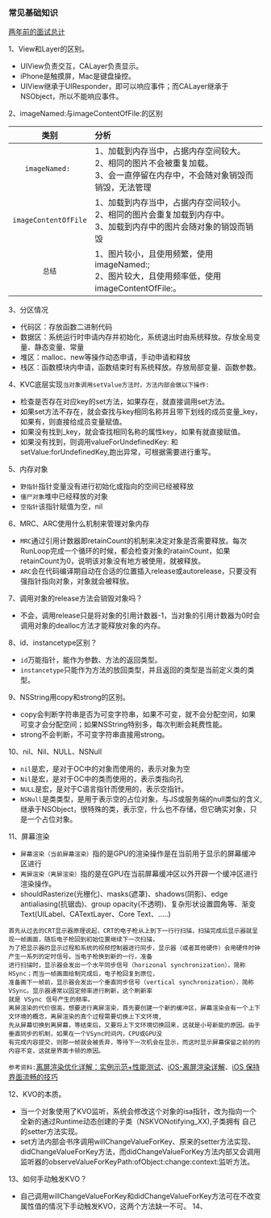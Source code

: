 ### 常见基础知识
[两年前的面试总计](https://yq.aliyun.com/articles/705507)

1、View和Layer的区别。
- UIView负责交互，CALayer负责显示。
- iPhone是触摸屏，Mac是键盘操控。
- UIView继承于UIResponder，即可以响应事件；而CALayer继承于NSObject，所以不能响应事件。

2、imageNamed:与imageContentOfFile:的区别

| 类别 | 分析 |
| :-------------: | :------------- |
| `imageNamed: `      | 1、加载到内存当中，占据内存空间较大。</br> 2、相同的图片不会被重复加载。</br>3、会一直停留在内存中，不会随对象销毁而销毁，无法管理       |
| `imageContentOfFile` |1、加载到内存当中，占据内存空间较小。</br>2、相同的图片会重复加载到内存中。</br>3、加载到内存中的图片会随对象的销毁而销毁 |
| `总结` | 1、图片较小，且使用频繁，使用imageNamed:;</br>2、图片较大，且使用频率低，使用imageContentOfFile:。

3、分区情况
- 代码区：存放函数二进制代码
- 数据区：系统运行时申请内存并初始化，系统退出时由系统释放。存放全局变量、静态变量、常量
- 堆区：malloc、new等操作动态申请，手动申请和释放
- 栈区：函数模块内申请，函数结束时有系统释放。存放局部变量、函数参数。

4、KVC底层实现`当对象调用setValue方法时，方法内部会做以下操作:`
- 检查是否存在对应key的set方法，如果存在，就直接调用set方法。
- 如果set方法不存在，就会查找与key相同名称并且带下划线的成员变量_key，如果有，则直接给成员变量赋值。
- 如果没有找到_key，就会查找相同名称的属性key，如果有就直接赋值。
- 如果没有找到，则调用valueForUndefinedKey: 和 setValue:forUndefinedKey,跑出异常，可根据需要进行重写。

5、内存对象
- `野指针`指针变量没有进行初始化或指向的空间已经被释放
- `僵尸对象`堆中已经释放的对象
- `空指针`该指针赋值为空，nil

6、MRC、ARC使用什么机制来管理对象内存
- `MRC`通过引用计数器即retainCount的机制来决定对象是否需要释放。每次RunLoop完成一个循环的时候，都会检查对象的ratainCount，如果retainCount为0，说明该对象没有地方被使用，就被释放。
- `ARC`会在代码编译期自动在合适的位置插入release或autorelease，只要没有强指针指向对象，对象就会被释放。

7、调用对象的release方法会销毁对象吗？
- 不会，调用release只是将对象的引用计数器-1，当对象的引用计数器为0时会调用对象的dealloc方法才能释放对象的内存。

8、id、instancetype区别？
- `id`万能指针，能作为参数、方法的返回类型。
- `instancetype`只能作为方法的放回类型，并且返回的类型是当前定义类的类型。

9、NSString用copy和strong的区别。
- copy会判断字符串是否为可变字符串，如果不可变，就不会分配空间，如果可变才会分配空间；如果NSString特别多，每次判断会耗费性能。
- strong不会判断，不可变字符串直接用strong。

10、nil、Nil、NULL、NSNull
- `nil`是宏，是对于OC中的对象而使用的，表示对象为空
- `Nil`是宏，是对于OC中的类而使用的，表示类指向孔
- `NULL`是宏，是对于C语言指针而使用的，表示空指针。
- `NSNull`是类类型，是用于表示空的占位对象，与JS或服务端的null类似的含义,继承于NSObject，很特殊的类，表示空，什么也不存储，但它确实对象，只是一个占位对象。

11、屏幕渲染</br>
- `屏幕渲染（当前屏幕渲染）`指的是GPU的渲染操作是在当前用于显示的屏幕缓冲区进行
- `离屏渲染（离屏渲染）`指的是在GPU在当前屏幕缓冲区以外开辟一个缓冲区进行渲染操作。
- shouldRasterize(光栅化)、masks(遮罩)、shadows(阴影)、edge antialiasing(抗锯齿)、group opacity(不透明)、复杂形状设置圆角等、渐变
Text(UILabel、CATextLayer、Core Text、.....)
```
首先从过去的CRT显示器原理说起，CRT的电子枪从上到下一行行扫描，扫描完成后显示器就呈现一帧画面，随后电子枪回到初始位置继续下一次扫描，
为了把显示器的显示过程和系统的视频控制器进行同步，显示器（或者其他硬件）会用硬件时钟产生一系列的定时信号。当电子枪换到新的一行，准备
进行扫描时，显示器会发出一个水平同步信号（horizonal synchronization），简称 HSync；而当一帧画面绘制完成后，电子枪回复到原位，
准备画下一帧前，显示器会发出一个垂直同步信号（vertical synchronization），简称 VSync。显示器通常以固定频率进行刷新，这个刷新率
就是 VSync 信号产生的频率。
离屏渲染的代价很高，想要进行离屏渲染，首先要创建一个新的缓冲区，屏幕渲染会有一个上下文环境的概念，离屏渲染的真个过程需要切换上下文环境,
先从屏幕切换到离屏幕，等结束后，又要将上下文环境切换回来，这就是小号新能的原因。由于垂直同步的机制，如果在一个VSync时间内，CPU或GPU没
有完成内容提交，则那一帧就会被丢弃，等待下一次机会在显示，而这时显示屏幕保留之前的的内容不变，这就是界面卡顿的原因。
```
`参考资料:`[离屏渲染优化详解：实例示范+性能测试](https://www.jianshu.com/p/ca51c9d3575b)、[iOS-离屏渲染详解](https://www.jianshu.com/p/57e2ec17585b)、[iOS 保持界面流畅的技巧](https://blog.ibireme.com/2015/11/12/smooth_user_interfaces_for_ios/)

12、KVO的本质。
- 当一个对象使用了KVO监听，系统会修改这个对象的isa指针，改为指向一个全新的通过Runtime动态创建的子类（NSKVONotifying_XX),子类拥有
自己的setter方法实现。
- set方法内部会书序调用willChangeValueForKey、原来的setter方法实现、didChangeValueForKey方法，而didChangeValueForKey方法内部又会调用监听器的observeValueForKeyPath:ofObject:change:context:监听方法。

13、如何手动触发KVO？
- 自己调用willChangeValueForKey和didChangeValueForKey方法可在不改变属性值的情况下手动触发KVO，这两个方法缺一不可。
14、
